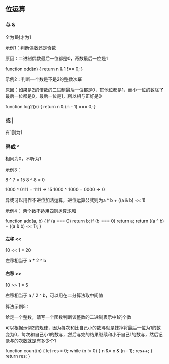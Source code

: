 ## 位运算

### 与 &

全为1时才为1

示例1：判断偶数还是奇数

原因：二进制偶数最后一位都是0，奇数最后一位是1

  function odd(n) {
    return n & 1 !== 0; 
  }

示例2：判断一个数是不是2的整数次幂

原因：如果是2的倍数的二进制最后一位都是0，其他位都是1，而小一位的数除了最后一位都是0，最后一位是1，所以相与正好是0

  function log2(n) {
    return n & (n - 1) === 0;
  }

### 或 |

有1则为1


### 异或 ^

相同为0，不听为1

示例3：

  8 ^ 7 = 15
  8 ^ 8 = 0

  1000 ^ 0111 = 1111 -> 15
  1000 ^ 1000 = 0000 -> 0

异或可以用作不进位加法运算，进位运算公式则为a ^ b + ((a & b) << 1)

示例4： 两个数不适用四则运算求和

  function add(a, b) {
    if (a === 0) return b;
    if (b === 0) return a;
    return ((a ^ b) + ((a & b) << 1);
  }



#### 左移 <<

10 << 1 = 20

左移相当于 a * 2 ^ b

#### 右移 >>

10 >> 1 = 5

右移相当于 a / 2 ^ b，可以用在二分算法取中间值


算法示例5：

给定一个整数，请写一个函数判断该整数的二进制表示中1的个数

可以根据示例2的规律，因为每次和比自己小的数与就是抹掉将最后一位为1的数变为0，每次和自己小1的数与，然后与完的结果继续和小于自己1的数与，然后记录与的次数就是有多少个1

  function count(n) {
    let res = 0;
    while (n != 0) {
      n &= n & (n - 1);
      res++;
    }
    return res;
  }